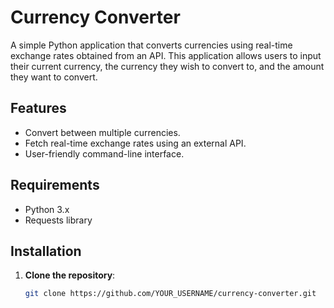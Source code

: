 # Currency Converter

A simple Python application that converts currencies using real-time exchange rates obtained from an API. This application allows users to input their current currency, the currency they wish to convert to, and the amount they want to convert.

## Features

- Convert between multiple currencies.
- Fetch real-time exchange rates using an external API.
- User-friendly command-line interface.

## Requirements

- Python 3.x
- Requests library

## Installation

1. **Clone the repository**:
   ```bash
   git clone https://github.com/YOUR_USERNAME/currency-converter.git
